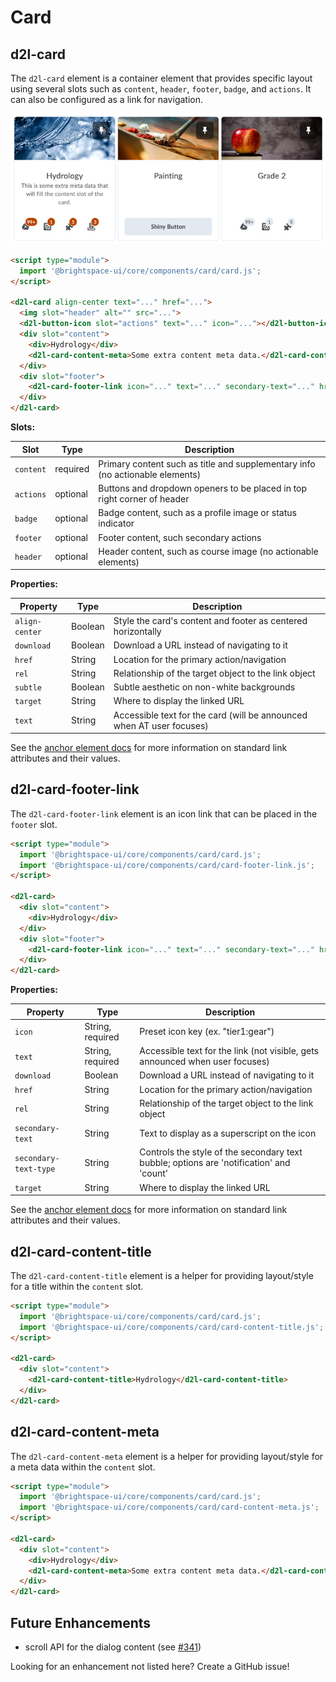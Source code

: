 # Card

## d2l-card

The `d2l-card` element is a container element that provides specific layout using several slots such as `content`, `header`, `footer`, `badge`, and `actions`. It can also be configured as a link for navigation.

![Card](./screenshots/card.png?raw=true)

```html
<script type="module">
  import '@brightspace-ui/core/components/card/card.js';
</script>

<d2l-card align-center text="..." href="...">
  <img slot="header" alt="" src="...">
  <d2l-button-icon slot="actions" text="..." icon="..."></d2l-button-icon>
  <div slot="content">
    <div>Hydrology</div>
    <d2l-card-content-meta>Some extra content meta data.</d2l-card-content-meta>
  </div>
  <div slot="footer">
    <d2l-card-footer-link icon="..." text="..." secondary-text="..." href="..."></d2l-card-footer-link>
  </div>
</d2l-card>
```

**Slots:**

| Slot | Type | Description |
|--|--|--|
| `content` | required | Primary content such as title and supplementary info (no actionable elements) |
| `actions` | optional | Buttons and dropdown openers to be placed in top right corner of header |
| `badge` | optional | Badge content, such as a profile image or status indicator |
| `footer` | optional | Footer content, such secondary actions |
| `header` | optional | Header content, such as course image (no actionable elements) |

**Properties:**

| Property | Type | Description |
|--|--|--|
| `align-center` | Boolean | Style the card's content and footer as centered horizontally |
| `download` | Boolean | Download a URL instead of navigating to it |
| `href` | String | Location for the primary action/navigation |
| `rel` | String | Relationship of the target object to the link object |
| `subtle` | Boolean | Subtle aesthetic on non-white backgrounds |
| `target` | String | Where to display the linked URL |
| `text` | String | Accessible text for the card (will be announced when AT user focuses) |

See the [anchor element docs](https://developer.mozilla.org/en-US/docs/Web/HTML/Element/a) for more information on standard link attributes and their values.

## d2l-card-footer-link

The `d2l-card-footer-link` element is an icon link that can be placed in the `footer` slot.

```html
<script type="module">
  import '@brightspace-ui/core/components/card/card.js';
  import '@brightspace-ui/core/components/card/card-footer-link.js';
</script>

<d2l-card>
  <div slot="content">
    <div>Hydrology</div>
  </div>
  <div slot="footer">
    <d2l-card-footer-link icon="..." text="..." secondary-text="..." href="..."></d2l-card-footer-link>
  </div>
</d2l-card>
```

**Properties:**

| Property | Type | Description |
|--|--|--|
| `icon` | String, required | Preset icon key (ex. "tier1:gear") |
| `text` | String, required | Accessible text for the link (not visible, gets announced when user focuses) |
| `download` | Boolean | Download a URL instead of navigating to it |
| `href` | String | Location for the primary action/navigation |
| `rel` | String | Relationship of the target object to the link object |
| `secondary-text` | String | Text to display as a superscript on the icon |
| `secondary-text-type` | String | Controls the style of the secondary text bubble; options are 'notification' and 'count' |
| `target` | String | Where to display the linked URL |

See the [anchor element docs](https://developer.mozilla.org/en-US/docs/Web/HTML/Element/a) for more information on standard link attributes and their values.

## d2l-card-content-title

The `d2l-card-content-title` element is a helper for providing layout/style for a title within the `content` slot.

```html
<script type="module">
  import '@brightspace-ui/core/components/card/card.js';
  import '@brightspace-ui/core/components/card/card-content-title.js';
</script>

<d2l-card>
  <div slot="content">
    <d2l-card-content-title>Hydrology</d2l-card-content-title>
  </div>
</d2l-card>
```

## d2l-card-content-meta

The `d2l-card-content-meta` element is a helper for providing layout/style for a meta data within the `content` slot.

```html
<script type="module">
  import '@brightspace-ui/core/components/card/card.js';
  import '@brightspace-ui/core/components/card/card-content-meta.js';
</script>

<d2l-card>
  <div slot="content">
    <div>Hydrology</div>
    <d2l-card-content-meta>Some extra content meta data.</d2l-card-content-meta>
  </div>
</d2l-card>
```

## Future Enhancements

* scroll API for the dialog content (see [#341](https://github.com/BrightspaceUI/core/issues/341))

Looking for an enhancement not listed here? Create a GitHub issue!
